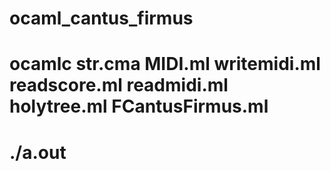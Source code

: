 # ocaml_cantus_firmus
# ocamlc str.cma MIDI.ml writemidi.ml readscore.ml readmidi.ml holytree.ml FCantusFirmus.ml 
# ./a.out 
